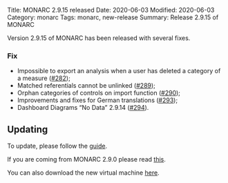 Title: MONARC 2.9.15 released
Date: 2020-06-03
Modified: 2020-06-03
Category: monarc
Tags: monarc, new-release
Summary: Release 2.9.15 of MONARC

Version 2.9.15 of MONARC has been released with several fixes.


### Fix

- Impossible to export an analysis when a user has deleted a category of a measure
  ([#282](https://github.com/monarc-project/MonarcAppFO/issues/282));
- Matched referentials cannot be unlinked
  ([#289](https://github.com/monarc-project/MonarcAppFO/issues/289));
- Orphan categories of controls on import function
  ([#290](https://github.com/monarc-project/MonarcAppFO/issues/290));
- Improvements and fixes for German translations
  ([#293](https://github.com/monarc-project/MonarcAppFO/issues/293));
- Dashboard Diagrams “No Data” 2.9.14
  ([#294](https://github.com/monarc-project/MonarcAppFO/issues/294)).


## Updating

To update, please follow the 
[guide](http://monarc.lu/documentation/technical-guide/#monarc-update).

If you are coming from MONARC 2.9.0 please read
[this](/news/2019/11/25/monarc-291-released/#updating).


You can also download the new virtual machine
[here](https://github.com/monarc-project/MonarcAppFO/releases/tag/v2.9.15).
